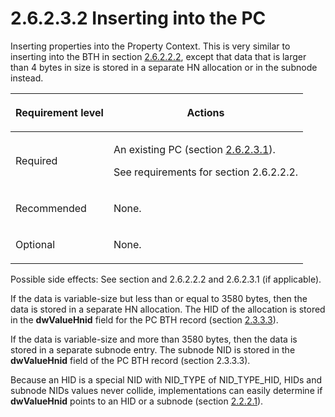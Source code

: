 <html dir="LTR" xmlns:mshelp="http://msdn.microsoft.com/mshelp" xmlns:ddue="http://ddue.schemas.microsoft.com/authoring/2003/5" xmlns:xlink="http://www.w3.org/1999/xlink" xmlns:tool="http://www.microsoft.com/tooltip">
    <head>
        <meta http-equiv="Content-Type" content="text/html; CHARSET=utf-8"></meta>
        <meta name="save" content="history"></meta>
        <title>2.6.2.3.2 Inserting into the PC</title>
        <xml>
            <mshelp:toctitle title="2.6.2.3.2 Inserting into the PC"></mshelp:toctitle>
            <mshelp:rltitle title="[MS-PST]: Inserting into the PC"></mshelp:rltitle>
            <mshelp:keyword index="A" term="06096284-9b6a-41ea-8bf2-6615bee0752e"></mshelp:keyword>
            <mshelp:attr name="DCSext.ContentType" value="open specification"></mshelp:attr>
            <mshelp:attr name="AssetID" value="06096284-9b6a-41ea-8bf2-6615bee0752e"></mshelp:attr>
            <mshelp:attr name="TopicType" value="kbRef"></mshelp:attr>
            <mshelp:attr name="DCSext.Title" value="[MS-PST]: Inserting into the PC" />
        </xml>
    </head>
    <body>
        <div id="header">
            <h1 class="heading">2.6.2.3.2 Inserting into the PC</h1>
        </div>
        <div id="mainSection">
            <div id="mainBody">
                <div id="allHistory" class="saveHistory"></div>
                <div id="sectionSection0" class="section" name="collapseableSection">
                    

<p>Inserting properties into the Property Context. This is very
similar to inserting into the BTH in section <a href="8d33406c-1796-442e-9114-af478ef1341f.md">2.6.2.2.2</a>, except that
data that is larger than 4 bytes in size is stored in a separate HN allocation
or in the subnode instead. </p>

<table>
 <thead>
  <tr>
   <th>
   <p>Requirement level</p>
   </th>
   <th>
   <p>Actions</p>
   </th>
  </tr>
 </thead>
 <tr>
  <td>
  <p>Required</p>
  </td>
  <td>
  <p>An existing PC (section <a href="1e645de0-2291-457d-8e3b-3ae415a481ce.md">2.6.2.3.1</a>).</p>
  <p>See requirements for section 2.6.2.2.2.</p>
  </td>
 </tr>
 <tr>
  <td>
  <p>Recommended</p>
  </td>
  <td>
  <p>None.</p>
  </td>
 </tr>
 <tr>
  <td>
  <p>Optional</p>
  </td>
  <td>
  <p>None.</p>
  </td>
 </tr>
</table>

<p>Possible side effects: See section and 2.6.2.2.2 and
2.6.2.3.1 (if applicable).</p>

<p>If the data is variable-size but less than or equal to 3580
bytes, then the data is stored in a separate HN allocation. The HID of the
allocation is stored in the <b>dwValueHnid</b> field for the PC BTH record
(section <a href="7daab6f5-ce65-437e-80d5-1b1be4088bd3.md">2.3.3.3</a>). </p>

<p>If the data is variable-size and more than 3580 bytes, then
the data is stored in a separate subnode entry. The subnode NID is stored in
the <b>dwValueHnid</b> field of the PC BTH record (section 2.3.3.3).</p>

<p>Because an HID is a special NID with NID_TYPE of
NID_TYPE_HID, HIDs and subnode NIDs values never collide, implementations can
easily determine if <b>dwValueHnid</b> points to an HID or a subnode (section <a href="18d7644e-cb33-4e11-95c0-34d8a84fbff6.md">2.2.2.1</a>).</p>
                </div>
            </div>
        </div>
    </body>
</html>